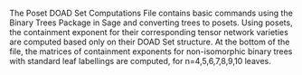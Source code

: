The Poset DOAD Set Computations File contains basic commands using the Binary Trees Package in Sage and converting trees to posets. 
Using posets, the containment exponent for their corresponding tensor network varieties are computed based only on their DOAD Set structure.
At the bottom of the file, the matrices of containment exponents for non-isomorphic binary trees with standard leaf labellings are computed, for n=4,5,6,7,8,9,10 leaves.
